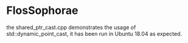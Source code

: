 # FlosSophorae
the shared_ptr_cast.cpp demonstrates the usage of std::dynamic_point_cast, it has been run in Ubuntu 18.04 as expected.
